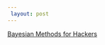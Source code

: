 ```yaml
---
 layout: post
---
```


[Bayesian Methods for Hackers](https://github.com/CamDavidsonPilon/Probabilistic-Programming-and-Bayesian-Methods-for-Hackers)
